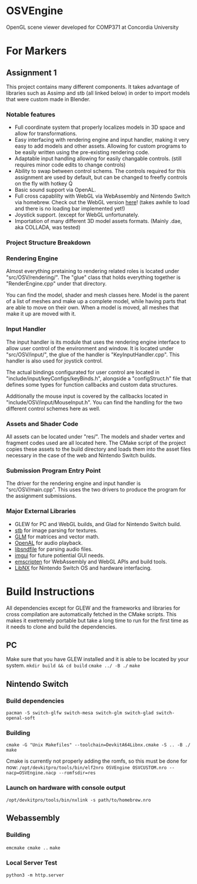 # OSVEngine
OpenGL scene viewer developed for COMP371 at Concordia University

# For Markers
## Assignment 1
This project contains many different components. It takes advantage of libraries such as Assimp and stb (all linked below)  in order to import models that were custom made in Blender.

### Notable features
* Full coordinate system that properly localizes models in 3D space and allow for transformations.
* Easy interfacing with rendering engine and input handler, making it very easy to add models and other assets. Allowing for custom programs to be easily written using the pre-existing rendering code.
* Adaptable input handling allowing for easily changable controls. (still requires minor code edits to change controls)
* Ability to swap between control schems. The controls required for this assignment are used by default, but can be changed to freefly controls on the fly with hotkey Q
* Basic sound support via OpenAL.
* Full cross capablilty with WebGL via WebAssembly and Nintendo Switch via homebrew. Check out the WebGL version [here](http://wwells.net/)! (takes awhile to load and there is no loading bar implemented yet!)
* Joystick support. (except for WebGL unfortunately.
* Importation of many different 3D model assets formats. (Mainly .dae, aka COLLADA,  was tested)

### Project Structure Breakdown
### Rendering Engine
Almost everything pretaining to rendering related roles is located under "src/OSV/rendering/". The "glue" class that holds everything together is "RenderEngine.cpp" under that directory.

You can find the model, shader and mesh classes here. Model is the parent of a list of meshes and make up a complete model, while having parts that are able to move on their own. When a model is moved, all meshes that make it up are moved with it.

### Input Handler
The input handler is its module that uses the rendering engine interface to allow user control of the environment and window. It is located under "src/OSV/input/", the glue of the handler is "KeyInputHandler.cpp". This handler is also used for joystick control.

The actual bindings configurated for user control are located in "include/input/keyConfigs/keyBinds.h", alongside a "configStruct.h" file that defines some types for function callbacks and custom data structures.

Additionally the mouse input is covered by the callbacks located in "include/OSV/input/MouseInput.h". You can find the handling for the two different control schemes here as well.

### Assets and Shader Code
All assets can be located under "res/". The models and shader vertex and fragment codes used are all located here. The CMake script of the project copies these assets to the build directory and loads them into the asset files necessary in the case of the web and Nintendo Switch builds.

### Submission Program Entry Point
The driver for the rendering engine and input handler is "src/OSV/main.cpp". This uses the two drivers to produce the program for the assignment submissions.

### Major External Libraries
* GLEW for PC and WebGL builds, and Glad for Nintendo Switch build.
* [stb](https://github.com/nothings/stb) for image parsing for textures.
* [GLM](https://github.com/g-truc/glm) for matrices and vector math.
* [OpenAL](https://github.com/kcat/openal-soft) for audio playback.
* [libsndfile](https://github.com/RealWilliamWells/libsndfile) for parsing audio files.
* [imgui](https://github.com/nothings/stb) for future potiential GUI needs.
* [emscripten](https://emscripten.org/) for WebAssembly and WebGL APIs and build tools.
* [LibNX](https://github.com/switchbrew/libnx) for Nintendo Switch OS and hardware interfacing.

# Build Instructions
All dependencies except for GLEW and the frameworks and libraries for cross compilation are automatically fetched in the CMake scripts. This makes it exetremely portable but take a long time to run for the first time as it needs to clone and build the dependencies.

## PC
Make sure that you have GLEW installed and it is able to be located by your system.
`mkdir build && cd build`
`cmake ../ -B ./`
`make`

## Nintendo Switch
### Build dependencies
`pacman -S switch-glfw switch-mesa switch-glm switch-glad switch-openal-soft`

### Building
`cmake -G "Unix Makefiles" --toolchain=DevkitA64Libnx.cmake -S .. -B ./`
`make`

Cmake is currently not properly adding the romfs, so this must be done for now:
`/opt/devkitpro/tools/bin/elf2nro OSVEngine OSVCUSTOM.nro --nacp=OSVEngine.nacp --romfsdir=res`

### Launch on hardware with console output
`/opt/devkitpro/tools/bin/nxlink -s path/to/homebrew.nro`

## Webassembly
### Building
`emcmake cmake ..`
`make`

### Local Server Test
`python3 -m http.server`
